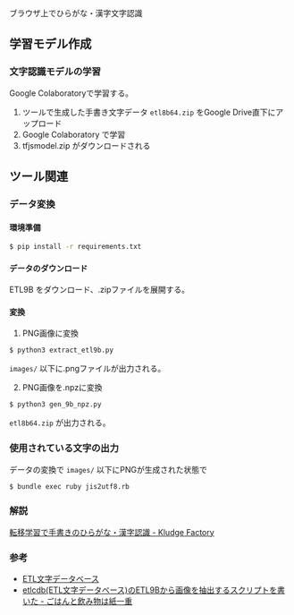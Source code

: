 ブラウザ上でひらがな・漢字文字認識

## 学習モデル作成

### 文字認識モデルの学習

Google Colaboratoryで学習する。

  1. ツールで生成した手書き文字データ `etl8b64.zip` をGoogle Drive直下にアップロード
  2. Google Colaboratory で学習
  3. tfjsmodel.zip がダウンロードされる


## ツール関連

### データ変換

#### 環境準備

```sh
$ pip install -r requirements.txt
```

#### データのダウンロード

ETL9B をダウンロード、.zipファイルを展開する。

#### 変換

1. PNG画像に変換

```sh
$ python3 extract_etl9b.py
```

`images/` 以下に.pngファイルが出力される。

2. PNG画像を.npzに変換

```sh
$ python3 gen_9b_npz.py
```

`etl8b64.zip` が出力される。


### 使用されている文字の出力

データの変換で `images/` 以下にPNGが生成された状態で

```sh
$ bundle exec ruby jis2utf8.rb
```


### 解説

[転移学習で手書きのひらがな・漢字認識 - Kludge Factory](https://tyfkda.github.io/blog/2022/05/26/hira-kan-recog.html)


### 参考

  * [ETL文字データベース](http://etlcdb.db.aist.go.jp/?lang=ja)
  * [etlcdb(ETL文字データベース)のETL9Bから画像を抽出するスクリプトを書いた - ごはんと飲み物は紙一重](https://twdlab.hatenablog.com/entry/2018/07/03/205518)
